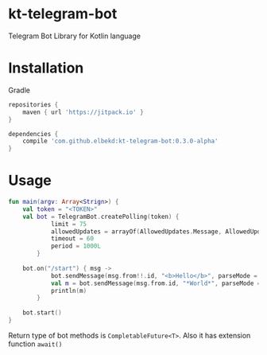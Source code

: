 # kt-telegram-bot
Telegram Bot Library for Kotlin language

# Installation
Gradle
```groovy
repositories {
    maven { url 'https://jitpack.io' }
}

dependencies {
    compile 'com.github.elbekd:kt-telegram-bot:0.3.0-alpha'
}
```

# Usage
```kotlin
fun main(argv: Array<Strign>) {
    val token = "<TOKEN>"
    val bot = TelegramBot.createPolling(token) {
            limit = 75
            allowedUpdates = arrayOf(AllowedUpdates.Message, AllowedUpdates.ChannelPost)
            timeout = 60
            period = 1000L
        }
        
    bot.on("/start") { msg ->
            bot.sendMessage(msg.from!!.id, "<b>Hello</b>", parseMode = "html")
            val m = bot.sendMessage(msg.from.id, "*World*", parseMode = "markdown").await()
            println(m)
        }
         
    bot.start()
}
```
Return type of bot methods is `CompletableFuture<T>`. Also it has extension function `await()`
